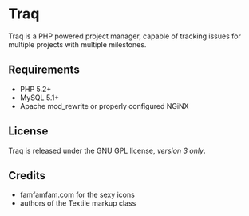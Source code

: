 Traq
======

Traq is a PHP powered project manager, capable of tracking issues for multiple projects with multiple milestones.

Requirements
------------

- PHP 5.2+
- MySQL 5.1+
- Apache mod_rewrite or properly configured NGiNX

License
-------

Traq is released under the GNU GPL license, _version 3 only_.

Credits
-------

- famfamfam.com for the sexy icons
- authors of the Textile markup class